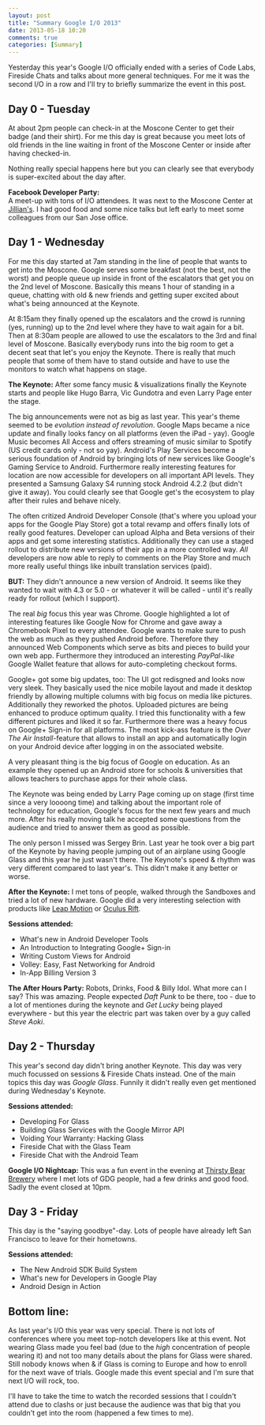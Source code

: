 ```yaml
---
layout: post
title: "Summary Google I/O 2013"
date: 2013-05-18 10:20
comments: true
categories: [Summary]
---
```

Yesterday this year's Google I/O officially ended with a series of Code Labs, Fireside Chats and talks about more general techniques. For me it was the second I/O in a row and I'll try to briefly summarize the event in this post.

Day 0 - Tuesday
----
At about 2pm people can check-in at the Moscone Center to get their badge (and their shirt). For me this day is great because you meet lots of old friends in the line waiting in front of the Moscone Center or inside after having checked-in.

Nothing really special happens here but you can clearly see that everybody is super-excited about the day after.

**Facebook Developer Party:**  
A meet-up with tons of I/O attendees. It was next to the Moscone Center at [Jillian's](http://www.jillianssf.com/). I had good food and some nice talks but left early to meet some colleagues from our San Jose office.

Day 1 - Wednesday
---
For me this day started at 7am standing in the line of people that wants to get into the Moscone. Google serves some breakfast (not the best, not the worst) and people queue up inside in front of the escalators that get you on the 2nd level of Moscone. Basically this means 1 hour of standing in a queue, chatting with old & new friends and getting super excited about what's being announced at the Keynote.

At 8:15am they finally opened up the escalators and the crowd is running (yes, running) up to the 2nd level where they have to wait again for a bit. Then at 8:30am people are allowed to use the escalators to the 3rd and final level of Moscone. Basically everybody runs into the big room to get a decent seat that let's you enjoy the Keynote. There is really that much people that some of them have to stand outside and have to use the monitors to watch what happens on stage.

**The Keynote:**  After some fancy music & visualizations finally the Keynote starts and people like Hugo Barra, Vic Gundotra and even Larry Page enter the stage.

The big announcements were not as big as last year. This year's theme seemed to be *evolution instead of revolution*. Google Maps became a nice update and finally looks fancy on all platforms (even the iPad - yay). Google Music becomes All Access and offers streaming of music similar to Spotify (US credit cards only - not so yay). Android's Play Services become a serious foundation of Android by bringing lots of new services like Google's Gaming Service to Android. Furthermore really interesting features for location are now accessible for developers on all important API levels. They presented a Samsung Galaxy S4 running stock Android 4.2.2 (but didn't give it away). You could clearly see that Google get's the ecosystem to play after their rules and behave nicely.

The often critized Android Developer Console (that's where you upload your apps for the Google Play Store) got a total revamp and offers finally lots of really good features. Developer can upload Alpha and Beta versions of their apps and get some interesting statistics. Additionally they can use a staged rollout to distribute new versions of their app in a more controlled way. *All* developers are now able to reply to comments on the Play Store and much more really useful things like inbuilt translation services (paid).

**BUT:** They didn't announce a new version of Android. It seems like they wanted to wait with 4.3 or 5.0 - or whatever it will be called - until it's really ready for rollout (which I support).

The real *big* focus this year was Chrome. Google highlighted a lot of interesting features like Google Now for Chrome and gave away a Chromebook Pixel to every attendee. Google wants to make sure to push the web as much as they pushed Android before. Therefore they announced Web Components which serve as bits and pieces to build your own web app. Furthermore they introduced an interesting *PayPal-like* Google Wallet feature that allows for auto-completing checkout forms.

Google+ got some big updates, too: The UI got redisgned and looks now very sleek. They basically used the nice mobile layout and made it desktop friendly by allowing multiple columns with big focus on media like pictures. Additionally they reworked the photos. Uploaded pictures are being enhanced to produce optimum quality. I tried this functionality with a few different pictures and liked it so far. Furthermore there was a heavy focus on Google+ Sign-in for all platforms. The most kick-ass feature is the *Over The Air Install*-feature that allows to install an app and automatically login on your Android device after logging in on the associated website.

A very pleasant thing is the big focus of Google on education. As an example they opened up an Android store for schools & universities that allows teachers to purchase apps for their whole class.

The Keynote was being ended by Larry Page coming up on stage (first time since a very loooong time) and talking about the important role of technology for education, Google's focus for the next few years and much more. After his really moving talk he accepted some questions from the audience and tried to answer them as good as possible.

The only person I missed was Sergey Brin. Last year he took over a big part of the Keynote by having people jumping out of an airplane using Google Glass and this year he just wasn't there. The Keynote's speed & rhythm was very different compared to last year's. This didn't make it any better or worse.


**After the Keynote:** I met tons of people, walked through the Sandboxes and tried a lot of new hardware. Google did a very interesting selection with products like [Leap Motion](http://www.leapmotion.com/) or [Oculus Rift](http://www.oculusvr.com/).

**Sessions attended:**

- What's new in Android Developer Tools
- An Introduction to Integrating Google+ Sign-in
- Writing Custom Views for Android
- Volley: Easy, Fast Networking for Android
- In-App Billing Version 3

**The After Hours Party:** Robots, Drinks, Food & Billy Idol. What more can I say? This was amazing. People expected *Daft Punk* to be there, too - due to a lot of mentiones during the keynote and *Get Lucky* being played everywhere - but this year the electric part was taken over by a guy called *Steve Aoki*.

Day 2 - Thursday
--
This year's second day didn't bring another Keynote. This day was very much focussed on sessions & Fireside Chats instead. One of the main topics this day was *Google Glass*. Funnily it didn't really even get mentioned during Wednesday's Keynote.

**Sessions attended:** 
 
- Developing For Glass
- Building Glass Services with the Google Mirror API
- Voiding Your Warranty: Hacking Glass
- Fireside Chat with the Glass Team
- Fireside Chat with the Android Team

**Google I/O Nightcap:** This was a fun event in the evening at [Thirsty Bear Brewery](http://www.thirstybear.com/) where I met lots of GDG people, had a few drinks and good food. Sadly the event closed at 10pm.

Day 3 - Friday
--
This day is the "saying goodbye"-day. Lots of people have already left San Francisco to leave for their hometowns.

**Sessions attended:**  

- The New Android SDK Build System
- What's new for Developers in Google Play
- Android Design in Action

Bottom line:
---
As last year's I/O this year was very special. There is not lots of conferences where you meet top-notch developers like at this event. Not wearing Glass made you feel bad (due to the *high* concentration of people wearing it) and not too many details about the plans for Glass were shared. Still nobody knows when & if Glass is coming to Europe and how to enroll for the next wave of trials. Google made this event special and I'm sure that next I/O will rock, too.

I'll have to take the time to watch the recorded sessions that I couldn't attend due to clashs or just because the audience was that big that you couldn't get into the room (happened a few times to me).

